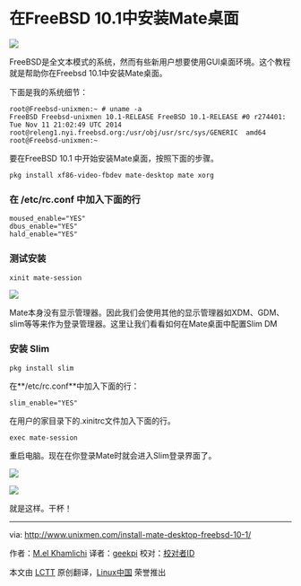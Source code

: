 在FreeBSD 10.1中安装Mate桌面
================================================================================
![](http://1102047360.rsc.cdn77.org/wp-content/uploads/2015/03/FreeBSD-790x494.jpg)

FreeBSD是全文本模式的系统，然而有些新用户想要使用GUI桌面环境。这个教程就是帮助你在Freebsd 10.1中安装Mate桌面。

下面是我的系统细节：

    root@Freebsd-unixmen:~ # uname -a
    FreeBSD Freebsd-unixmen 10.1-RELEASE FreeBSD 10.1-RELEASE #0 r274401: Tue Nov 11 21:02:49 UTC 2014     root@releng1.nyi.freebsd.org:/usr/obj/usr/src/sys/GENERIC  amd64
    root@Freebsd-unixmen:~

要在FreeBSD 10.1 中开始安装Mate桌面，按照下面的步骤。

    pkg install xf86-video-fbdev mate-desktop mate xorg

### 在 /etc/rc.conf 中加入下面的行 ###

    moused_enable="YES"
    dbus_enable="YES"
    hald_enable="YES"

### 测试安装 ###

    xinit mate-session

![](http://www.unixmen.com/wp-content/uploads/2015/03/snapshot2.png)

Mate本身没有显示管理器。因此我们会使用其他的显示管理器如XDM、GDM、slim等等来作为登录管理器。这里让我们看看如何在Mate桌面中配置Slim DM

### 安装 Slim ###

    pkg install slim

在**/etc/rc.conf**中加入下面的行：

    slim_enable="YES"

在用户的家目录下的.xinitrc文件加入下面的行。

    exec mate-session

重启电脑。现在在你登录Mate时就会进入Slim登录界面了。

![](http://www.unixmen.com/wp-content/uploads/2015/03/snapshot3.png)

![](http://www.unixmen.com/wp-content/uploads/2015/03/snapshot4.png)

就是这样。干杯！

--------------------------------------------------------------------------------

via: http://www.unixmen.com/install-mate-desktop-freebsd-10-1/

作者：[M.el Khamlichi][a]
译者：[geekpi](https://github.com/geekpi)
校对：[校对者ID](https://github.com/校对者ID)

本文由 [LCTT](https://github.com/LCTT/TranslateProject) 原创翻译，[Linux中国](http://linux.cn/) 荣誉推出

[a]:http://www.unixmen.com/author/pirat9/
